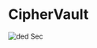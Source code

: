 # CipherVault 
![ded Sec](https://i.pinimg.com/736x/70/40/95/7040954bf216d6f6e18f5f7f43b0c06a--watchdogs--art-watch-dogs--wallpaper.jpg)
